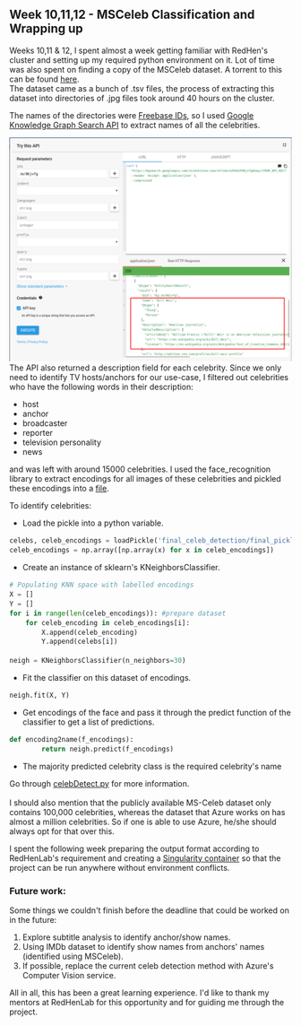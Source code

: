 ## Week 10,11,12 - MSCeleb Classification and Wrapping up
Weeks 10,11 & 12, I spent almost a week getting familiar with RedHen's cluster and setting up my required python environment on it. Lot of time was also spent on finding a copy of the MSCeleb dataset. A torrent to this can be found <a href="https://academictorrents.com/details/9e67eb7cc23c9417f39778a8e06cca5e26196a97/tech&hit=1&filelist=1">here</a>.<br>
The dataset came as a bunch of .tsv files, the process of extracting this dataset into directories of .jpg files took around 40 hours on the cluster.

The names of the directories were <a href="https://www.wikidata.org/wiki/Property:P646">Freebase IDs</a>, so I used <a href="https://developers.google.com/knowledge-graph/">Google Knowledge Graph Search API</a> to extract names of all the celebrities.

![Google Knowledge Graph API](week10-1.png)
 The API also returned a description field for each celebrity. Since we only need to identify TV hosts/anchors for our use-case, I filtered out celebrities who have the following words in their description:
* host
* anchor
* broadcaster
* reporter
* television personality
* news


and was left with around 15000 celebrities. I used the 
face_recognition library to extract encodings for all images of these celebrities and pickled these encodings into a <a href="https://drive.google.com/file/d/1AAkCoH1FDuJz4pTOyZv9QCUFPZAHECRI/view">file</a>.

To identify celebrities:
* Load the pickle into a python variable.

```python
celebs, celeb_encodings = loadPickle('final_celeb_detection/final_pickles/anchors-with-TV-encodings.pickle')
celeb_encodings = np.array([np.array(x) for x in celeb_encodings])
```

* Create an instance of sklearn's KNeighborsClassifier.

```python
# Populating KNN space with labelled encodings
X = []
Y = []
for i in range(len(celeb_encodings)): #prepare dataset
    for celeb_encoding in celeb_encodings[i]:
        X.append(celeb_encoding)
        Y.append(celebs[i])
    
neigh = KNeighborsClassifier(n_neighbors=30)
```
* Fit the classifier on this dataset of encodings.

```python
neigh.fit(X, Y)
```

* Get encodings of the face and pass it through the predict function of the classifier to get a list of predictions.

```python
def encoding2name(f_encodings):
        return neigh.predict(f_encodings)
```

* The majority predicted celebrity class is the required celebrity's name
 
Go through <a href="https://github.com/eonr/ShowSegmentation/blob/master/final_usable_code/celebDetect.py">celebDetect.py</a> for more information.<br><br>
I should also mention that the publicly available MS-Celeb dataset only contains 100,000 celebrities, whereas the dataset that Azure works on has almost a million celebrities. So if one is able to use Azure, he/she should always opt for that over this.

I spent the following week preparing the output format according to RedHenLab's requirement and creating a <a href="https://singularity.lbl.gov/">Singularity container</a> so that the project can be run anywhere without environment conflicts.

### Future work:
Some things we couldn't finish before the deadline that could be worked on in the future:
1. Explore subtitle analysis to identify anchor/show names.
2. Using IMDb dataset to identify show names from anchors' names (identified using MSCeleb).
3. If possible, replace the current celeb detection method with Azure's Computer Vision service.


All in all, this has been a great learning experience. I'd like to thank my mentors at RedHenLab for this opportunity and for guiding me through the project.